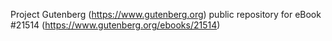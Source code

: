 Project Gutenberg (https://www.gutenberg.org) public repository for eBook #21514 (https://www.gutenberg.org/ebooks/21514)
